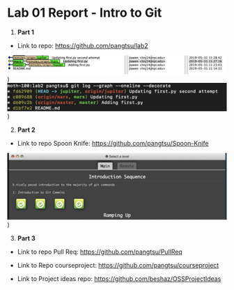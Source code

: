 # Lab 01 Report - Intro to Git

1. **Part 1** 
- Link to repo: 
  https://github.com/pangtsu/lab2

![alt text](https://raw.githubusercontent.com/pangtsu/oss-repo-template/master/1.png
))
![alt text](https://raw.githubusercontent.com/pangtsu/oss-repo-template/master/2.png
))


2. **Part 2** 

- Link to repo Spoon Knife:
  https://github.com/pangtsu/Spoon-Knife

![alt text](https://raw.githubusercontent.com/pangtsu/oss-repo-template/master/complete.png
))

3. **Part 3** 

- Link to repo Pull Req:
  https://github.com/pangtsu/PullReq
- Link to Repo courseproject: 
  https://github.com/pangtsu/courseproject
  
- Link to Project ideas repo:
  https://github.com/beshaz/OSSProjectIdeas
